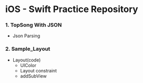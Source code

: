 iOS - Swift Practice Repository
=========================

### 1. TopSong With JSON
  - Json Parsing

### 2. Sample_Layout
  - Layout(code)
  	- UIColor
  	- Layout constraint
	- addSubView

